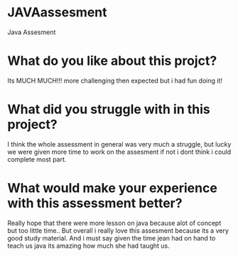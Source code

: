 # JAVAassesment
Java Assesment

# What do you like about this projct?

Its MUCH MUCH!!! more challenging then expected but i had fun doing it!


# What did you struggle with in this project?

I think the whole assessment in general was very much a struggle, but lucky we were given more time to work on the assesment if not i dont think i could complete
most part. 


# What would make your experience with this assessment better?

Really hope that there were more lesson on java because alot of concept but too little time.. But overall i really love this assesment because its a very good 
study material. And i must say given the time jean had on hand to teach us java its amazing how much she had taught us.

